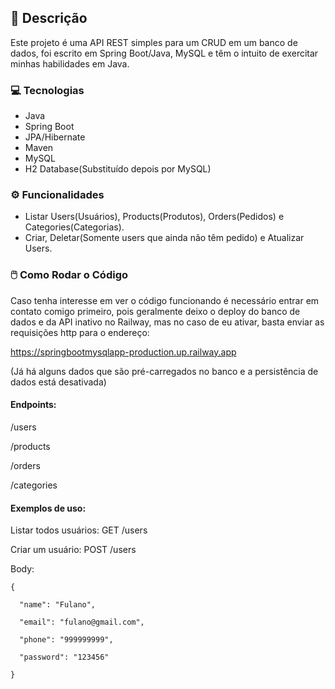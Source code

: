 ## 📖 Descrição
Este projeto é uma API REST simples para um CRUD em um banco de dados, foi escrito em Spring Boot/Java, MySQL e têm o intuito de exercitar minhas habilidades em Java.

### 💻 Tecnologias
- Java
- Spring Boot
- JPA/Hibernate
- Maven
- MySQL
- H2 Database(Substituído depois por MySQL)

### ⚙️ Funcionalidades
- Listar Users(Usuários), Products(Produtos), Orders(Pedidos) e Categories(Categorias).
- Criar, Deletar(Somente users que ainda não têm pedido) e Atualizar Users.

### 🖱️ Como Rodar o Código
Caso tenha interesse em ver o código funcionando é necessário entrar em contato comigo primeiro, pois geralmente deixo o deploy do banco de dados e da API 
inativo no Railway, mas no caso de eu ativar, basta enviar as requisições http para o endereço: 

https://springbootmysqlapp-production.up.railway.app

(Já há alguns dados que são pré-carregados no banco e a persistência de dados está desativada)

#### Endpoints:

/users

/products

/orders

/categories

#### Exemplos de uso:

Listar todos usuários: GET /users

Criar um usuário: POST /users

Body:

    {
    
      "name": "Fulano",
      
      "email": "fulano@gmail.com",
      
      "phone": "999999999",
      
      "password": "123456"
    
    }
